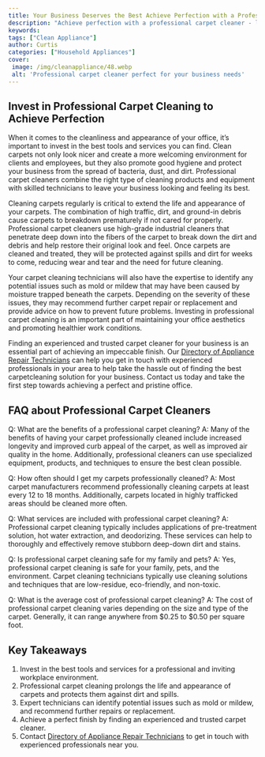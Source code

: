 ```yaml
---
title: Your Business Deserves the Best Achieve Perfection with a Professional Carpet Cleaner
description: "Achieve perfection with a professional carpet cleaner - learn why your business deserves the best and how to clean carpets in the most efficient manner Get the advice you need to be one step closer to having an immaculate floor"
keywords: 
tags: ["Clean Appliance"]
author: Curtis
categories: ["Household Appliances"]
cover: 
 image: /img/cleanappliance/48.webp
 alt: 'Professional carpet cleaner perfect for your business needs'
---
```

## Invest in Professional Carpet Cleaning to Achieve Perfection

When it comes to the cleanliness and appearance of your office, it’s important to invest in the best tools and services you can find. Clean carpets not only look nicer and create a more welcoming environment for clients and employees, but they also promote good hygiene and protect your business from the spread of bacteria, dust, and dirt. Professional carpet cleaners combine the right type of cleaning products and equipment with skilled technicians to leave your business looking and feeling its best. 

Cleaning carpets regularly is critical to extend the life and appearance of your carpets. The combination of high traffic, dirt, and ground-in debris cause carpets to breakdown prematurely if not cared for properly. Professional carpet cleaners use high-grade industrial cleaners that penetrate deep down into the fibers of the carpet to break down the dirt and debris and help restore their original look and feel. Once carpets are cleaned and treated, they will be protected against spills and dirt for weeks to come, reducing wear and tear and the need for future cleaning. 

Your carpet cleaning technicians will also have the expertise to identify any potential issues such as mold or mildew that may have been caused by moisture trapped beneath the carpets. Depending on the severity of these issues, they may recommend further carpet repair or replacement and provide advice on how to prevent future problems. Investing in professional carpet cleaning is an important part of maintaining your office aesthetics and promoting healthier work conditions. 

Finding an experienced and trusted carpet cleaner for your business is an essential part of achieving an impeccable finish. Our [Directory of Appliance Repair Technicians](./pages/appliance-repair-technicians) can help you get in touch with experienced professionals in your area to help take the hassle out of finding the best carpetcleaning solution for your business. Contact us today and take the first step towards achieving a perfect and pristine office.

## FAQ about Professional Carpet Cleaners

Q: What are the benefits of a professional carpet cleaning? 
A: Many of the benefits of having your carpet professionally cleaned include increased longevity and improved curb appeal of the carpet, as well as improved air quality in the home. Additionally, professional cleaners can use specialized equipment, products, and techniques to ensure the best clean possible. 

Q: How often should I get my carpets professionally cleaned? 
A: Most carpet manufacturers recommend professionally cleaning carpets at least every 12 to 18 months. Additionally, carpets located in highly trafficked areas should be cleaned more often. 

Q: What services are included with professional carpet cleaning?
A: Professional carpet cleaning typically includes applications of pre-treatment solution, hot water extraction, and deodorizing. These services can help to thoroughly and effectively remove stubborn deep-down dirt and stains. 

Q: Is professional carpet cleaning safe for my family and pets?
A: Yes, professional carpet cleaning is safe for your family, pets, and the environment. Carpet cleaning technicians typically use cleaning solutions and techniques that are low-residue, eco-friendly, and non-toxic. 

Q: What is the average cost of professional carpet cleaning?
A: The cost of professional carpet cleaning varies depending on the size and type of the carpet. Generally, it can range anywhere from $0.25 to $0.50 per square foot.

## Key Takeaways
1. Invest in the best tools and services for a professional and inviting workplace environment.
2. Professional carpet cleaning prolongs the life and appearance of carpets and protects them against dirt and spills. 
3. Expert technicians can identify potential issues such as mold or mildew, and recommend further repairs or replacement.
4. Achieve a perfect finish by finding an experienced and trusted carpet cleaner. 
5. Contact [Directory of Appliance Repair Technicians](./pages/appliance-repair-technicians) to get in touch with experienced professionals near you.
